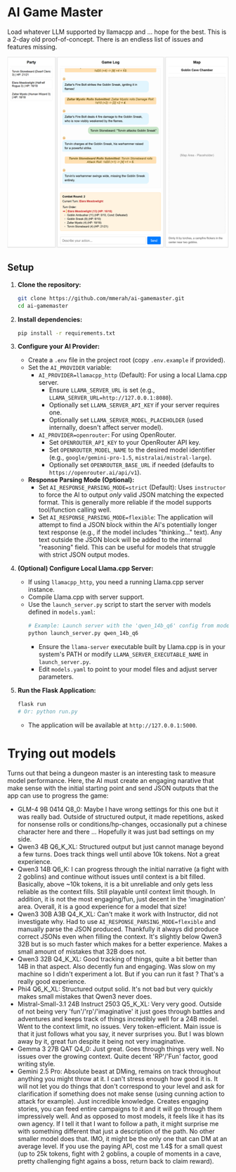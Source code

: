 # AI Game Master

Load whatever LLM supported by llamacpp and ... hope for the best.
This is a 2-day old proof-of-concept. There is an endless list of issues and features missing.

![alt text](./docs/State-Of-Play-02-May-2025.png "State of Play (02 May 2025)")

## Setup

1.  **Clone the repository:**
    ```bash
    git clone https://github.com/mmerah/ai-gamemaster.git
    cd ai-gamemaster
    ```
2.  **Install dependencies:**
    ```bash
    pip install -r requirements.txt
    ```
3.  **Configure your AI Provider:**
    *   Create a `.env` file in the project root (copy `.env.example` if provided).
    *   Set the `AI_PROVIDER` variable:
        *   `AI_PROVIDER=llamacpp_http` (Default): For using a local Llama.cpp server.
            *   Ensure `LLAMA_SERVER_URL` is set (e.g., `LLAMA_SERVER_URL=http://127.0.0.1:8080`).
            *   Optionally set `LLAMA_SERVER_API_KEY` if your server requires one.
            *   Optionally set `LLAMA_SERVER_MODEL_PLACEHOLDER` (used internally, doesn't affect server model).
        *   `AI_PROVIDER=openrouter`: For using OpenRouter.
            *   Set `OPENROUTER_API_KEY` to your OpenRouter API key.
            *   Set `OPENROUTER_MODEL_NAME` to the desired model identifier (e.g., `google/gemini-pro-1.5`, `mistralai/mistral-large`).
            *   Optionally set `OPENROUTER_BASE_URL` if needed (defaults to `https://openrouter.ai/api/v1`).
    *   **Response Parsing Mode (Optional):**
        *   Set `AI_RESPONSE_PARSING_MODE=strict` (Default): Uses `instructor` to force the AI to output *only* valid JSON matching the expected format. This is generally more reliable if the model supports tool/function calling well.
        *   Set `AI_RESPONSE_PARSING_MODE=flexible`: The application will attempt to find a JSON block within the AI's potentially longer text response (e.g., if the model includes "thinking..." text). Any text outside the JSON block will be added to the internal "reasoning" field. This can be useful for models that struggle with strict JSON output modes.

4.  **(Optional) Configure Local Llama.cpp Server:**
    *   If using `llamacpp_http`, you need a running Llama.cpp server instance.
    *   Compile Llama.cpp with server support.
    *   Use the `launch_server.py` script to start the server with models defined in `models.yaml`:
        ```bash
        # Example: Launch server with the 'qwen_14b_q6' config from models.yaml
        python launch_server.py qwen_14b_q6
        ```
        *   Ensure the `llama-server` executable built by Llama.cpp is in your system's PATH or modify `LLAMA_SERVER_EXECUTABLE_NAME` in `launch_server.py`.
        *   Edit `models.yaml` to point to your model files and adjust server parameters.

5.  **Run the Flask Application:**
    ```bash
    flask run
    # Or: python run.py
    ```
    *   The application will be available at `http://127.0.0.1:5000`.

# Trying out models
Turns out that being a dungeon master is an interesting task to measure model performance. Here, the AI must create an engaging narative that make sense with the initial starting point and send JSON outputs that the app can use to progress the game:

- GLM-4 9B 0414 Q8_0: Maybe I have wrong settings for this one but it was really bad. Outside of structured output, it made repetitions, asked for nonsense rolls or conditions/hp-changes, occasionally put a chinese character here and there ... Hopefully it was just bad settings on my side.
- Qwen3 4B Q6_K_XL: Structured output but just cannot manage beyond a few turns. Does track things well until above 10k tokens. Not a great experience.
- Qwen3 14B Q6_K: I can progress through the initial narrative (a fight with 2 goblins) and continue without issues until context is a bit filled. Basically, above ~10k tokens, it is a bit unreliable and only gets less reliable as the context fills. Still playable until context limit though. In addition, it is not the most engaging/fun, just decent in the 'imagination' area. Overall, it is a good experience for a model that size!
- Qwen3 30B A3B Q4_K_XL: Can't make it work with Instructor, did not investigate why. Had to use `AI_RESPONSE_PARSING_MODE=flexible` and manually parse the JSON produced. Thankfully it always did produce correct JSONs even when filling the context. It's slightly below Qwen3 32B but is so much faster which makes for a better experience. Makes a small amount of mistakes that 32B does not.
- Qwen3 32B Q4_K_XL: Good tracking of things, quite a bit better than 14B in that aspect. Also decently fun and engaging. Was slow on my machine so I didn't experiment a lot. But if you can run it fast ? That's a really good experience.
- Phi4 Q6_K_XL: Structured output solid. It's not bad but very quickly makes small mistakes that Qwen3 never does.
- Mistral-Small-3.1 24B Instruct 2503 Q5_K_XL: Very very good. Outside of not being very 'fun'/'rp'/'imaginative' it just goes through battles and adventures and keeps track of things incredibly well for a 24B model. Went to the context limit, no issues. Very token-efficient. Main issue is that it just follows what you say, it never surprises you. But I was blown away by it, great fun despite it being not very imaginative.
- Gemma 3 27B QAT Q4_0: Just great. Goes through things very well. No issues over the growing context. Quite decent 'RP'/'Fun' factor, good writing style.
- Gemini 2.5 Pro: Absolute beast at DMing, remains on track throughout anything you might throw at it. I can't stress enough how good it is. It will not let you do things that don't correspond to your level and ask for clarification if something does not make sense (using cunning action to attack for example). Just incredible knowledge. Creates engaging stories, you can feed entire campaigns to it and it will go through them impressively well. And as opposed to most models, it feels like it has its own agency. If I tell it that I want to follow a path, it might surprise me with something different that just a description of the path. No other smaller model does that. IMO, it might be the only one that can DM at an average level. If you use the paying API, cost me 1.4$ for a small quest (up to 25k tokens, fight with 2 goblins, a couple of moments in a cave, pretty challenging fight agains a boss, return back to claim reward).
